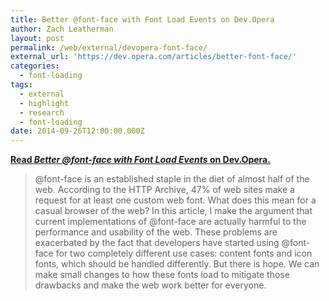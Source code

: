 ```yaml
---
title: Better @font-face with Font Load Events on Dev.Opera
author: Zach Leatherman
layout: post
permalink: /web/external/devopera-font-face/
external_url: 'https://dev.opera.com/articles/better-font-face/'
categories:
  - font-loading
tags:
  - external
  - highlight
  - research
  - font-loading
date: 2014-09-26T12:00:00.000Z
---
```


[**Read *Better @font-face with Font Load Events* on Dev.Opera.**](https://dev.opera.com/articles/better-font-face/)

> @font-face is an established staple in the diet of almost half of the web. According to the HTTP Archive, 47% of web sites make a request for at least one custom web font. What does this mean for a casual browser of the web? In this article, I make the argument that current implementations of @font-face are actually harmful to the performance and usability of the web. These problems are exacerbated by the fact that developers have started using @font-face for two completely different use cases: content fonts and icon fonts, which should be handled differently. But there is hope. We can make small changes to how these fonts load to mitigate those drawbacks and make the web work better for everyone.
